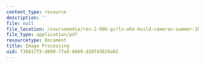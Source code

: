 ```yaml
---
content_type: resource
description: ''
file: null
file_location: /coursemedia/res-2-006-girls-who-build-cameras-summer-2016/f36817f5d89877a86669d10f43826a02_MITRES_2_006SUM16_Olivia.pdf
file_type: application/pdf
resourcetype: Document
title: Image Processing
uid: f36817f5-d898-77a8-6669-d10f43826a02
---
```


